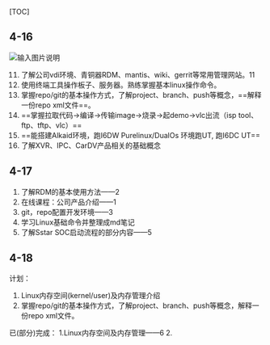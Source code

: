 [TOC]

## 4-16
![输入图片说明](/imgs/2024-04-18/ed7AfPi9dlfmAAXZ.png)

11. 了解公司vdi环境、青铜器RDM、mantis、wiki、gerrit等常用管理网站。11
12. 使用终端工具操作板子、服务器。熟练掌握基本linux操作命令。
13. 掌握repo/git的基本操作方式，了解project、branch、push等概念，==解释一份repo xml文件==。
14. ==掌握拉取代码->编译->传输image->烧录->起demo->vlc出流（isp tool、ftp、tftp、vlc）==
15. ==能搭建Alkaid环境，跑I6DW Purelinux/DualOs 环境跑UT, 跑I6DC UT==
16. 了解XVR、IPC、CarDV产品相关的基础概念

## 4-17
1. 了解RDM的基本使用方法——2
2. 在线课程：公司产品介绍——1
3. git，repo配置开发环境——3
4. 学习Linux基础命令并整理成md笔记
5. 了解Sstar SOC启动流程的部分内容——5

## 4-18
计划：
1. Linux内存空间(kernel/user)及内存管理介绍
2. 掌握repo/git的基本操作方式，了解project、branch、push等概念，解释一份repo xml文件。

已(部分)完成：
1.Linux内存空间及内存管理——6
2.
<!--stackedit_data:
eyJoaXN0b3J5IjpbLTIwODkyOTIzMTFdfQ==
-->
